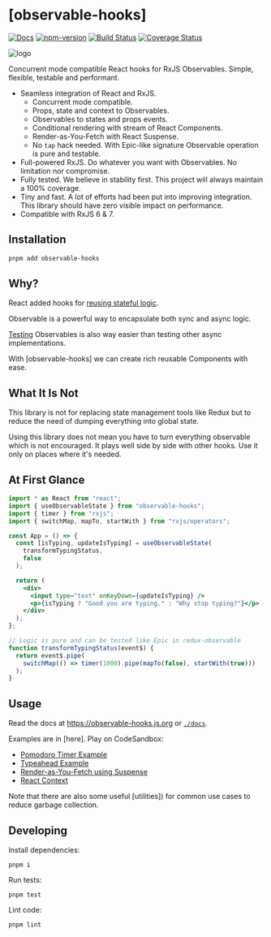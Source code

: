 # [observable-hooks]

[![Docs](https://img.shields.io/badge/Docs-read-%23fdf9f5)](https://observable-hooks.js.org)
[![npm-version](https://img.shields.io/npm/v/observable-hooks.svg)](https://www.npmjs.com/package/observable-hooks)
[![Build Status](https://github.com/crimx/observable-hooks/actions/workflows/build.yml/badge.svg)](https://github.com/crimx/observable-hooks/actions/workflows/build.yml)
[![Coverage Status](https://img.shields.io/codeclimate/coverage/crimx/observable-hooks)](https://codeclimate.com/github/crimx/observable-hooks)

![logo](https://github.com/crimx/observable-hooks/blob/main/logo.jpg?raw=true)

Concurrent mode compatible React hooks for RxJS Observables. Simple, flexible, testable and performant.

- Seamless integration of React and RxJS.
  - Concurrent mode compatible.
  - Props, state and context to Observables.
  - Observables to states and props events.
  - Conditional rendering with stream of React Components.
  - Render-as-You-Fetch with React Suspense.
  - No `tap` hack needed. With Epic-like signature Observable operation is pure and testable.
- Full-powered RxJS. Do whatever you want with Observables. No limitation nor compromise.
- Fully tested. We believe in stability first. This project will always maintain a 100% coverage.
- Tiny and fast. A lot of efforts had been put into improving integration. This library should have zero visible impact on performance.
- Compatible with RxJS 6 & 7.

## Installation

```bash
pnpm add observable-hooks
```

## Why?

React added hooks for [reusing stateful logic](https://reactjs.org/docs/hooks-intro.html#its-hard-to-reuse-stateful-logic-between-components).

Observable is a powerful way to encapsulate both sync and async logic.

[Testing](https://rxjs-dev.firebaseapp.com/guide/testing/marble-testing) Observables is also way easier than testing other async implementations.

With [observable-hooks] we can create rich reusable Components with ease.

## What It Is Not

This library is not for replacing state management tools like Redux but to reduce the need of dumping everything into global state.

Using this library does not mean you have to turn everything observable which is not encouraged. It plays well side by side with other hooks. Use it only on places where it's needed.

## At First Glance

```jsx
import * as React from "react";
import { useObservableState } from "observable-hooks";
import { timer } from "rxjs";
import { switchMap, mapTo, startWith } from "rxjs/operators";

const App = () => {
  const [isTyping, updateIsTyping] = useObservableState(
    transformTypingStatus,
    false
  );

  return (
    <div>
      <input type="text" onKeyDown={updateIsTyping} />
      <p>{isTyping ? "Good you are typing." : "Why stop typing?"}</p>
    </div>
  );
};

// Logic is pure and can be tested like Epic in redux-observable
function transformTypingStatus(event$) {
  return event$.pipe(
    switchMap(() => timer(1000).pipe(mapTo(false), startWith(true)))
  );
}
```

## Usage

Read the docs at <https://observable-hooks.js.org> or [`./docs`](./docs/).

Examples are in [here]. Play on CodeSandbox:

- [Pomodoro Timer Example](https://codesandbox.io/s/github/crimx/observable-hooks/tree/main/examples/pomodoro-timer)
- [Typeahead Example](https://codesandbox.io/s/github/crimx/observable-hooks/tree/main/examples/typeahead)
- [Render-as-You-Fetch using Suspense](https://codesandbox.io/s/github/crimx/observable-hooks/tree/main/examples/suspense)
- [React Context](https://codesandbox.io/s/github/crimx/observable-hooks/tree/main/examples/context)

Note that there are also some useful [utilities]) for common use cases to reduce garbage collection.

## Developing

Install dependencies:

```
pnpm i
```

Run tests:

```
pnpm test
```

Lint code:

```
pnpm lint
```

[docs]: https://observable-hooks.js.org
